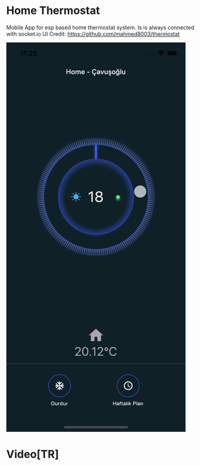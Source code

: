 # Home Thermostat

Mobile App for esp based home thermostat system. Is is always connected with socket.io
UI Credit: https://github.com/mahmed8003/thermostat

![](screenshots/ss.png)

# Video[TR]
